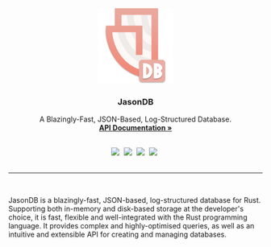 <div align="center">
  <img src="https://raw.githubusercontent.com/w-henderson/JasonDB/master/assets/logo_transparent.png" width=150>

  <h3 align="center">JasonDB</h3>

  <p align="center">
    A Blazingly-Fast, JSON-Based, Log-Structured Database.<br>
    <a href="https://docs.rs/jasondb"><strong>API Documentation »</strong></a>
  </p><br>

  <img src="https://img.shields.io/badge/language-rust-b07858?style=for-the-badge&logo=rust" style="margin-right:5px">
  <img src="https://img.shields.io/github/actions/workflow/status/w-henderson/JasonDB/test.yml?style=for-the-badge" style="margin-right:5px">
  <img src="https://img.shields.io/badge/dependencies-0-brightgreen?style=for-the-badge" style="margin-right:5px">
  <img src="https://img.shields.io/crates/v/jasondb?label=crates.io&style=for-the-badge" style="margin-right:5px"><br><br>
</div>

<hr><br>

JasonDB is a blazingly-fast, JSON-based, log-structured database for Rust. Supporting both in-memory and disk-based storage at the developer's choice, it is fast, flexible and well-integrated with the Rust programming language. It provides complex and highly-optimised queries, as well as an intuitive and extensible API for creating and managing databases.

